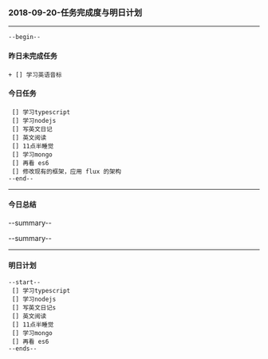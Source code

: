 ### 2018-09-20-任务完成度与明日计划

----------------------------------------------------------------------------------------------------------
    --begin--
#### 昨日未完成任务
    + [] 学习英语音标

#### 今日任务
	 [] 学习typescript
     [] 学习nodejs
     [] 写英文日记
     [] 英文阅读
     [] 11点半睡觉
	 [] 学习mongo
	 [] 再看 es6
     [] 修改现有的框架，应用 flux 的架构
	--end--

----------------------------------------------------------------------------------------------------------
#### 今日总结
--summary--


--summary--

----------------------------------------------------------------------------------------------------------
#### 明日计划
    --start--
	 [] 学习typescript
     [] 学习nodejs
     [] 写英文日记s
     [] 英文阅读
     [] 11点半睡觉
	 [] 学习mongo
	 [] 再看 es6
    --ends--
